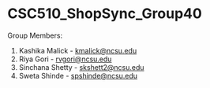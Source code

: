 # CSC510_ShopSync_Group40

Group Members:
1. Kashika Malick - kmalick@ncsu.edu
2. Riya Gori - rvgori@ncsu.edu
3. Sinchana Shetty - skshett2@ncsu.edu
4. Sweta Shinde - spshinde@ncsu.edu

